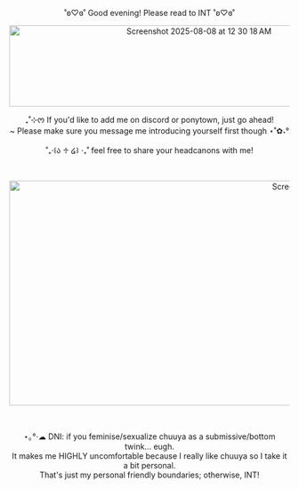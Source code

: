 <p align="center">˚ʚ♡ɞ˚ Good evening! Please read to INT ˚ʚ♡ɞ˚<br/></p>
<p align="center"><img width="666" height="146" alt="Screenshot 2025-08-08 at 12 30 18 AM" src="https://github.com/user-attachments/assets/086c13be-24c3-4a47-8ac9-35a3a2cec84a" />
</p>

<p align="center">₊˚⊹ᰔ If you'd like to add me on discord or ponytown, just go ahead!<br/>~ Please make sure you message me introducing yourself first though ⋆˚✿˖°<br/><br/>˚₊‧꒰ა ♱ ໒꒱ ‧₊˚ feel free to share your headcanons with me!</p><br/>

<p align="center"><img width="1192" height="404" alt="Screenshot 2025-08-08 at 12 32 36 AM" src="https://github.com/user-attachments/assets/452f2391-a8fb-4ba3-b455-2878de07b5c2" />
</p><br/>

<p align="center">⋆｡°·☁︎ DNI: if you feminise/sexualize chuuya as a submissive/bottom twink... eugh.<br/>It makes me HIGHLY uncomfortable because I really like chuuya so I take it a bit personal.<br/>That's just my personal friendly boundaries; otherwise, INT!</p>
